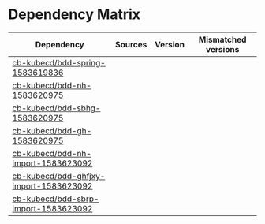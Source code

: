 # Dependency Matrix

Dependency | Sources | Version | Mismatched versions
---------- | ------- | ------- | -------------------
[cb-kubecd/bdd-spring-1583619836](https://github.com/cb-kubecd/bdd-spring-1583619836.git) |  | []() | 
[cb-kubecd/bdd-nh-1583620975](https://github.com/cb-kubecd/bdd-nh-1583620975.git) |  | []() | 
[cb-kubecd/bdd-sbhg-1583620975](https://github.com/cb-kubecd/bdd-sbhg-1583620975.git) |  | []() | 
[cb-kubecd/bdd-gh-1583620975](https://github.com/cb-kubecd/bdd-gh-1583620975.git) |  | []() | 
[cb-kubecd/bdd-nh-import-1583623092](https://github.com/cb-kubecd/bdd-nh-import-1583623092.git) |  | []() | 
[cb-kubecd/bdd-ghfjxy-import-1583623092](https://github.com/cb-kubecd/bdd-ghfjxy-import-1583623092.git) |  | []() | 
[cb-kubecd/bdd-sbrp-import-1583623092](https://github.com/cb-kubecd/bdd-sbrp-import-1583623092.git) |  | []() | 
